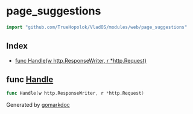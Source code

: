 <!-- Code generated by gomarkdoc. DO NOT EDIT -->

# page\_suggestions

```go
import "github.com/TrueHopolok/VladOS/modules/web/page_suggestions"
```

## Index

- [func Handle\(w http.ResponseWriter, r \*http.Request\)](<#Handle>)


<a name="Handle"></a>
## func [Handle](<https://github.com/TrueHopolok/VladOS/blob/main/modules/web/page_suggestions/handler.go#L13>)

```go
func Handle(w http.ResponseWriter, r *http.Request)
```



Generated by [gomarkdoc](<https://github.com/princjef/gomarkdoc>)
